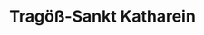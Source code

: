 ---
title: Tragöß-Sankt Katharein
url: /tragoess-sankt-katharein/
latitude: 47.471
longitude: 15.16
---